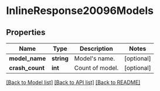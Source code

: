 # InlineResponse20096Models

## Properties
Name | Type | Description | Notes
------------ | ------------- | ------------- | -------------
**model_name** | **string** | Model&#39;s name. | [optional] 
**crash_count** | **int** | Count of model. | [optional] 

[[Back to Model list]](../README.md#documentation-for-models) [[Back to API list]](../README.md#documentation-for-api-endpoints) [[Back to README]](../README.md)


